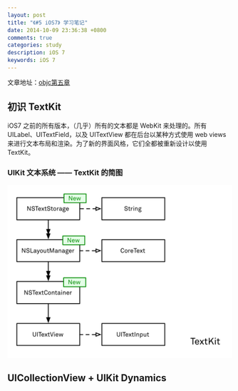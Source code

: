 ```yaml
---
layout: post
title: "《#5 iOS7》 学习笔记"
date: 2014-10-09 23:36:38 +0800
comments: true
categories: study
description: iOS 7
keywords: iOS 7
---
```

文章地址：[objc第五章](http://objccn.io/issue-5/)

## 初识 TextKit

iOS7 之前的所有版本，（几乎）所有的文本都是 WebKit 来处理的。所有 UILabel、UITextField，以及 UITextView 都在后台以某种方式使用 web views 来进行文本布局和渲染。为了新的界面风格，它们全都被重新设计以使用 TextKit。

### UIKit 文本系统 —— TextKit 的简图
![TextKit 的简图](/images/2014-10-09-ios7-note/TextKit.png)

## UICollectionView + UIKit Dynamics
